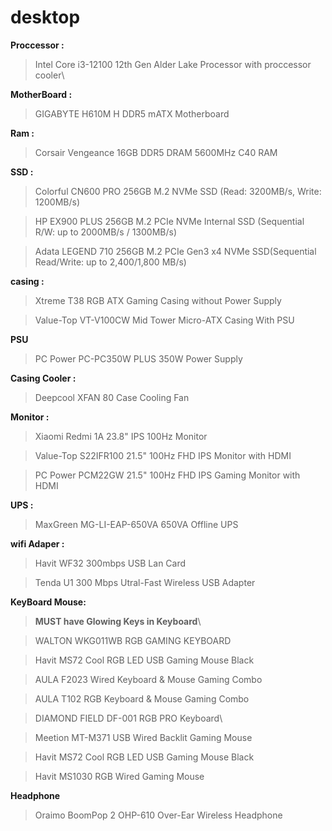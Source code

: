 # desktop

**Proccessor :** 
 >Intel Core i3-12100 12th Gen Alder Lake Processor with proccessor cooler\

**MotherBoard :** 
 > GIGABYTE H610M H DDR5 mATX Motherboard 



**Ram :**
 > Corsair Vengeance 16GB DDR5 DRAM 5600MHz C40 RAM 



**SSD :** 
 >Colorful CN600 PRO 256GB M.2 NVMe SSD (Read: 3200MB/s, Write: 1200MB/s)
 
 >HP EX900 PLUS 256GB M.2 PCIe NVMe Internal SSD (Sequential R/W: up to 2000MB/s / 1300MB/s)

 >Adata LEGEND 710 256GB M.2 PCIe Gen3 x4 NVMe SSD(Sequential Read/Write: up to 2,400/1,800 MB/s)



**casing :**
 >Xtreme T38 RGB ATX Gaming Casing without Power Supply

 >Value-Top VT-V100CW Mid Tower Micro-ATX Casing With PSU



**PSU**
 >PC Power PC-PC350W PLUS 350W Power Supply



**Casing Cooler :** 
 >Deepcool XFAN 80 Case Cooling Fan



**Monitor :**

 >Xiaomi Redmi 1A 23.8" IPS 100Hz Monitor

 > Value-Top S22IFR100 21.5" 100Hz FHD IPS Monitor with HDMI

 > PC Power PCM22GW 21.5" 100Hz FHD IPS Gaming Monitor with HDMI



**UPS :**
 >MaxGreen MG-LI-EAP-650VA 650VA Offline UPS
  


**wifi Adaper :**

 >Havit WF32 300mbps USB Lan Card

 >Tenda U1 300 Mbps Utral-Fast Wireless USB Adapter



**KeyBoard Mouse:**

 >**MUST have Glowing Keys in Keyboard**\

 >WALTON WKG011WB RGB GAMING KEYBOARD

 >Havit MS72 Cool RGB LED USB Gaming Mouse Black

 > AULA F2023 Wired Keyboard & Mouse Gaming Combo 

 > AULA T102 RGB Keyboard & Mouse Gaming Combo

 >DIAMOND FIELD DF-001 RGB PRO Keyboard\

 >Meetion MT-M371 USB Wired Backlit Gaming Mouse

 >Havit MS72 Cool RGB LED USB Gaming Mouse Black

 >Havit MS1030 RGB Wired Gaming Mouse


**Headphone**
 >Oraimo BoomPop 2 OHP-610 Over-Ear Wireless Headphone
